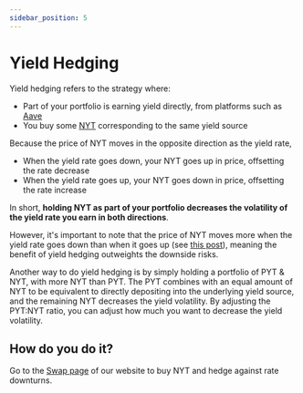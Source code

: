 ```yaml
---
sidebar_position: 5
---
```


# Yield Hedging

Yield hedging refers to the strategy where:

- Part of your portfolio is earning yield directly, from platforms such as [Aave](https://aave.com)
- You buy some [NYT](./nyt) corresponding to the same yield source

Because the price of NYT moves in the opposite direction as the yield rate,

- When the yield rate goes down, your NYT goes up in price, offsetting the rate decrease
- When the yield rate goes up, your NYT goes down in price, offsetting the rate increase

In short, **holding NYT as part of your portfolio decreases the volatility of the yield rate you earn in both directions**.

However, it's important to note that the price of NYT moves more when the yield rate goes down than when it goes up (see [this post](https://blog.timelessfi.com/posts/pyt-pricing/#observations)), meaning the benefit of yield hedging outweights the downside risks.

Another way to do yield hedging is by simply holding a portfolio of PYT & NYT, with more NYT than PYT. The PYT combines with an equal amount of NYT to be equivalent to directly depositing into the underlying yield source, and the remaining NYT decreases the yield volatility. By adjusting the PYT:NYT ratio, you can adjust how much you want to decrease the yield volatility.

## How do you do it?

Go to the [Swap page](https://timelessfi.com/swap) of our website to buy NYT and hedge against rate downturns.
